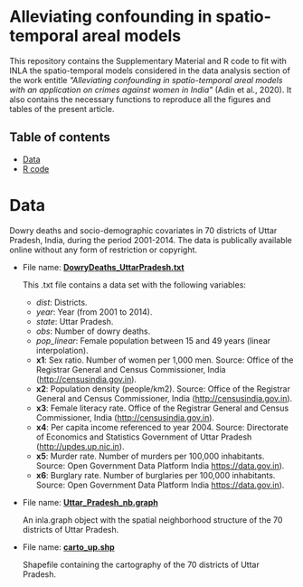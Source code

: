 # Alleviating confounding in spatio-temporal areal models
This repository contains the Supplementary Material and R code to fit with INLA the spatio-temporal models considered in the data analysis section of the work entitle _"Alleviating confounding in spatio-temporal areal models with an application on crimes against women in India"_ (Adin et al., 2020). It also contains the necessary functions to reproduce all the figures and tables of the present article.


## Table of contents

- [Data](#Data)
- [R code](#R-code)


# Data
Dowry deaths and socio-demographic covariates in 70 districts of Uttar Pradesh, India, during the period 2001-2014. The data is publically available online without any form of restriction or copyright.

- File name: [**DowryDeaths_UttarPradesh.txt**](https://github.com/spatialstatisticsupna/Confounding_article/blob/master/data/DowryDeaths_UttarPradesh.txt)
  
  This .txt file contains a data set with the following variables:
	- _dist_: Districts.
	- _year_: Year (from 2001 to 2014).
	- _state_: Uttar Pradesh.
	- _obs_: Number of dowry deaths.
	- _pop_linear_: Female population between 15 and 49 years (linear interpolation).
	- **x1**: Sex ratio. Number of women per 1,000 men. Source: Office of the Registrar General and Census Commissioner, India (http://censusindia.gov.in).
	- **x2**: Population density (people/km2). Source: Office of the Registrar General and Census Commissioner, India (http://censusindia.gov.in).
	- **x3**: Female literacy rate. Office of the Registrar General and Census Commissioner, India (http://censusindia.gov.in).
	- **x4**: Per capita income referenced to year 2004. Source: Directorate of Economics and Statistics Government of Uttar Pradesh  (http://updes.up.nic.in).
	- **x5**: Murder rate. Number of murders per 100,000 inhabitants. Source: Open Government Data Platform India https://data.gov.in).
	- **x6**: Burglary rate. Number of burglaries per 100,000 inhabitants. Source: Open Government Data Platform India https://data.gov.in).


- File name: [**Uttar_Pradesh_nb.graph**](https://github.com/spatialstatisticsupna/Confounding_article/blob/master/data/Uttar_Pradesh_nb.graph)
  
  An inla.graph object with the spatial neighborhood structure of the 70 districts of Uttar Pradesh.


- File name: [**carto_up.shp**](https://github.com/spatialstatisticsupna/Confounding_article/blob/master/data/carto_up.shp)

  Shapefile containing the cartography of the 70 districts of Uttar Pradesh.
